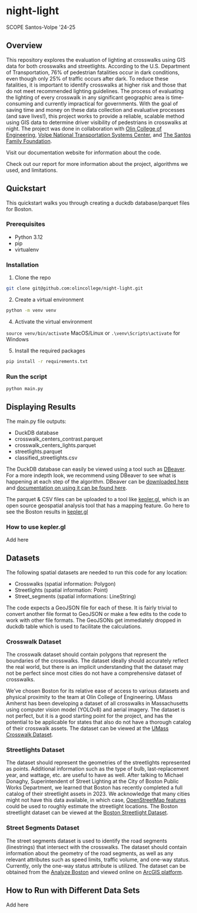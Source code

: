 # night-light
SCOPE Santos-Volpe '24-25

## Overview

This repository explores the evaluation of lighting at crosswalks using GIS data for both crosswalks and streetlights. According to the U.S. Department of Transportation, 76% of pedestrian fatalities occur in dark conditions, even though only 25% of traffic occurs after dark. To reduce these fatalities, it is important to identify crosswalks at higher risk and those that do not meet recommended lighting guidelines. The process of evaluating the lighting of every crosswalk in any significant geographic area is time-consuming and currently impractical for governments. With the goal of saving time and money on these data collection and evaluative processes (and save lives!), this project works to provide a reliable, scalable method using GIS data to determine driver visibility of pedestrians in crosswalks at night. The project was done in collaboration with [Olin College of Engineering](https://www.olin.edu/research/data-illuminators-scalable-data-collection-nighttime-crosswalk-lighting), [Volpe National Transportation Systems Center](https://www.volpe.dot.gov/), and [The Santos Family Foundation](https://www.santosfamilyfoundation.org/).

Visit our documentation website for information about the code.

Check out our report for more information about the project, algorithms we used, and limitations.

## Quickstart 
This quickstart walks you through creating a duckdb database/parquet files for Boston.

### Prerequisites

- Python 3.12
- pip
- virtualenv

### Installation

1. Clone the repo
```sh
git clone git@github.com:olincollege/night-light.git
```
2. Create a virtual environment
```sh
python -m venv venv
```
4. Activate the virtual environment

`source venv/bin/activate` MacOS/Linux or `.\venv\Scripts\activate` for Windows

5. Install the required packages
```sh
pip install -r requirements.txt
```

### Run the script

```sh
python main.py
```

## Displaying Results
The main.py file outputs:
- DuckDB database
- crosswalk_centers_contrast.parquet
- crosswalk_centers_lights.parquet
- streetlights.parquet
- classified_streetlights.csv

The DuckDB database can easily be viewed using a tool such as [DBeaver](https://dbeaver.io/). For a more indepth look, we recommend using DBeaver to see what is happening at each step of the algorithm. DBeaver can be [downloaded here](https://dbeaver.io/download/) and [documentation on using it can be found here](https://duckdb.org/docs/stable/guides/sql_editors/dbeaver.html).

The parquet & CSV files can be uploaded to a tool like [kepler.gl](https://kepler.gl/), which is an open source geospatial analysis tool that has a mapping feature. Go here to see the Boston results in [kepler.gl](addlinkhereeeeeeee)

### How to use kepler.gl

Add here

## Datasets

The following spatial datasets are needed to run this code for any location:
- Crosswalks (spatial information: Polygon)
- Streetlights (spatial information: Point)
- Street_segments (spatial informations: LineString)

The code expects a GeoJSON file for each of these. It is fairly trivial to convert another file format to GeoJSON or make a few edits to the code to work with other file formats. The GeoJSONs get immediately dropped in duckdb table which is used to facilitate the calculations.

### Crosswalk Dataset
The crosswalk dataset should contain polygons that represent the boundaries of the crosswalks. The dataset ideally should accurately reflect the real world, but there is an implicit understanding that the dataset may not be perfect since most cities do not have a comprehensive dataset of crosswalks. 

We’ve chosen Boston for its relative ease of access to various datasets and physical proximity to the team at Olin College of Engineering. UMass Amherst has been developing a dataset of all crosswalks in Massachusetts using computer vision model (YOLOv8) and aerial imagery. The dataset is not perfect, but it is a good starting point for the project, and has the potential to be applicable for states that also do not have a thorough catalog of their crosswalk assets. The dataset can be viewed at the [UMass Crosswalk Dataset](https://www.arcgis.com/apps/mapviewer/index.html?url=https://gis.massdot.state.ma.us/arcgis/rest/services/Assets/Crosswalk_Poly/FeatureServer/0&source=sd).

### Streetlights Dataset
The dataset should represent the geometries of the streetlights represented as points. Additional information such as the type of bulb, last-replacement year, and wattage, etc. are useful to have as well. After talking to Michael Donaghy, Superintendent of Street Lighting at the City of Boston Public Works Department, we learned that Boston has recently completed a full catalog of their streetlight assets in 2023. We acknowledge that many cities might not have this data available, in which case, [OpenStreetMap features](https://wiki.openstreetmap.org/wiki/Tag:highway%3Dstreet_lamp) could be used to roughly estimate the streetlight locations. The Boston streetlight dataset can be viewed at the [Boston Streetlight Dataset](https://sdmaps.maps.arcgis.com/apps/dashboards/84e1553e754b424f9c544ab5079ed99f).

### Street Segments Dataset
The street segments dataset is used to identify the road segments (linestrings) that intersect with the crosswalks. The dataset should contain information about the geometry of the road segments, as well as any relevant attributes such as speed limits, traffic volume, and one-way status. Currently, only the one-way status attribute is utilized. The dataset can be obtained from the [Analyze Boston](https://data.boston.gov/dataset/boston-street-segments-sam-system) and viewed online on [ArcGIS platform](https://www.arcgis.com/apps/mapviewer/index.html?url=https://gisportal.boston.gov/arcgis/rest/services/SAM/Live_SAM_Address/FeatureServer/3&source=sd).


## How to Run with Different Data Sets

Add here
